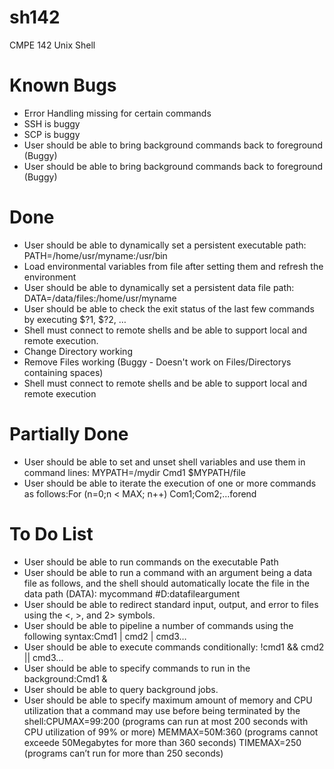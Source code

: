sh142
=====
CMPE 142 Unix Shell

Known Bugs
=====
- Error Handling missing for certain commands
- SSH is buggy
- SCP is buggy
- User should be able to bring background commands back to foreground (Buggy)
- User should be able to bring background commands back to foreground (Buggy)

Done
=====
- User should be able to dynamically set a persistent executable path: PATH=/home/usr/myname:/usr/bin
- Load environmental variables from file after setting them and refresh the environment
- User should be able to dynamically set a persistent data file path: DATA=/data/files:/home/usr/myname
- User should be able to check the exit status of the last few commands by executing $?1, $?2, …
- Shell must connect to remote shells and be able to support local and remote execution.
- Change Directory working
- Remove Files working (Buggy - Doesn't work on Files/Directorys containing spaces)
- Shell must connect to remote shells and be able to support local and remote execution

Partially Done
====
- User should be able to set and unset shell variables and use them in command lines: MYPATH=/mydir Cmd1 $MYPATH/file
- User should be able to iterate the execution of one or more commands as follows:For (n=0;n < MAX; n++) Com1;Com2;…forend

To Do List
====
- User should be able to run commands on the executable Path
- User should be able to run a command with an argument being a data file as follows, and the shell should automatically locate the file in the data path (DATA): mycommand #D:datafileargument
- User should be able to redirect standard input, output, and error to files using the <, >, and 2> symbols.
- User should be able to pipeline a number of commands using the following syntax:Cmd1 | cmd2 | cmd3…
- User should be able to execute commands conditionally: !cmd1 && cmd2 || cmd3…
- User should be able to specify commands to run in the background:Cmd1 &
- User should be able to query background jobs.
- User should be able to specify maximum amount of memory and CPU utilization that a command may use before being terminated by the shell:CPUMAX=99:200 (programs can run at most 200 seconds with CPU utilization of 99% or more) MEMMAX=50M:360 (programs cannot exceede 50Megabytes for more than 360 seconds) TIMEMAX=250 (programs can’t run for more than 250 seconds)
